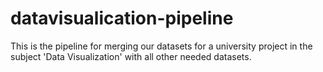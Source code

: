 # datavisualication-pipeline
This is the pipeline for merging our datasets  for a university project in the subject 'Data Visualization' with all other needed datasets. 
